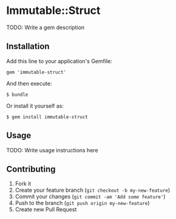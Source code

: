 # Immutable::Struct

TODO: Write a gem description

## Installation

Add this line to your application's Gemfile:

    gem 'immutable-struct'

And then execute:

    $ bundle

Or install it yourself as:

    $ gem install immutable-struct

## Usage

TODO: Write usage instructions here

## Contributing

1. Fork it
2. Create your feature branch (`git checkout -b my-new-feature`)
3. Commit your changes (`git commit -am 'Add some feature'`)
4. Push to the branch (`git push origin my-new-feature`)
5. Create new Pull Request
